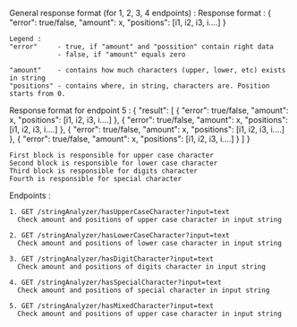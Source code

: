 General response format (for 1, 2, 3, 4 endpoints) : 
	Response format :
	{
		"error": true/false, 
		"amount": x,
		"positions": [i1, i2, i3, i....]
	}
  
	Legend : 
	"error"     - true, if "amount" and "possition" contain right data
				- false, if "amount" equals zero
  
	"amount"    - contains how much characters (upper, lower, etc) exists in string
	"positions" - contains where, in string, characters are. Position starts from 0.
  
Response format for endpoint 5 :
	{
		"result": [
		{
			"error": true/false, 
			"amount": x,
			"positions": [i1, i2, i3, i....]
		},
		{
			"error": true/false, 
			"amount": x,
			"positions": [i1, i2, i3, i....]
		},
		{
			"error": true/false, 
			"amount": x,
			"positions": [i1, i2, i3, i....]
		},
		{
			"error": true/false, 
			"amount": x,
			"positions": [i1, i2, i3, i....]
		}
		]
	}
  
	First block is responsible for upper case character
	Second block is responsible for lower case character
	Third block is responsible for digits character
	Fourth is responsible for special character

Endpoints : 

	1. GET /stringAnalyzer/hasUpperCaseCharacter?input=text
	  Check amount and positions of upper case character in input string
	  
	2. GET /stringAnalyzer/hasLowerCaseCharacter?input=text
	  Check amount and positions of lower case character in input string

	3. GET /stringAnalyzer/hasDigitCharacter?input=text
	  Check amount and positions of digits character in input string

	4. GET /stringAnalyzer/hasSpecialCharacter?input=text
	  Check amount and positions of special character in input string

	5. GET /stringAnalyzer/hasMixedCharacter?input=text
	  Check amount and positions of upper case character in input string
